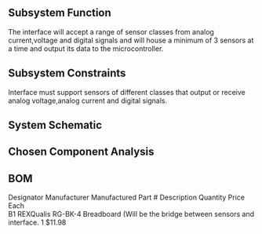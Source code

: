 ## Subsystem Function
The interface will accept a range of sensor classes from analog current,voltage and digital signals and will house a minimum of 3 sensors at a time and output its data to the microcontroller.                                                                                                   
## Subsystem Constraints
Interface must support sensors of different classes that output or receive analog voltage,analog current and digital signals.
## System Schematic
## Chosen Component Analysis
## BOM
Designator	Manufacturer	Manufactured Part #	Description	Quantity	Price Each	
B1	REXQualis	RG-BK-4	Breadboard (Will be the bridge between sensors and interface.	1	$11.98	
